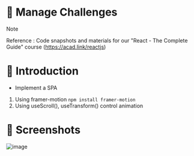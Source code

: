 # 💯 Manage Challenges
> [!NOTE]
> Reference : Code snapshots and materials for our "React - The Complete Guide" course (https://acad.link/reactjs)

# 📖 Introduction
- Implement a SPA
1. Using framer-motion `npm install framer-motion`
2. Using useScroll(), useTransform() control animation

# 👀 Screenshots
![image](https://github.com/kdh4646/manage-challenges/assets/71913953/dfa9a45a-5628-4ac8-bef3-fd9d1ec96bf3)

